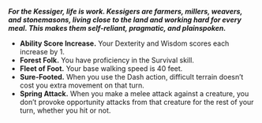 ***For the Kessiger, life is work. Kessigers are farmers, millers, weavers, and stonemasons, living close to the land and working hard for every meal. This makes them self-reliant, pragmatic, and plainspoken.***
* **Ability Score Increase.** Your Dexterity and Wisdom scores each increase by 1.
* **Forest Folk.** You have proficiency in the Survival skill.
* **Fleet of Foot.** Your base walking speed is 40 feet.
* **Sure-Footed.** When you use the Dash action, difficult terrain doesn’t cost you extra movement on that turn.
* **Spring Attack.** When you make a melee attack against a creature, you don’t provoke opportunity attacks from that creature for the rest of your turn, whether you hit or not.